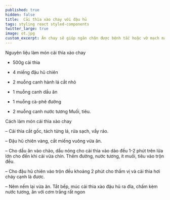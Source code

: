 ```yaml
---
published: true
hidden: false
title:  Cải thìa xào chay với đậu hủ
tags: styling react styled-components
twitter_large: true
image: ot.jpg
custom_excerpt: Ăn chay sẽ giúp ngăn chặn được bệnh tắc hoặc vỡ mạch máu ở người tăng huyết áp, hạn chế tai biến nhồi máu cơ tim.
---
```


Nguyên liệu làm món cải thìa xào chay

+ 500g cải thìa

+ 4 miếng đậu hũ chiên

+ 2 muỗng canh hành lá cắt nhỏ

+ 1 muỗng canh dầu ăn

+ 1 muỗng cà-phê đường

+ 2 muỗng canh nước tương Muối, tiêu.

Cách làm món cải thìa xào chay

– Cải thìa cắt gốc, tách từng lá, rửa sạch, vẩy ráo.

– Đậu hũ chiên vàng, cắt miếng vuông vừa ăn.

– Cho dầu ăn vào chảo, dầu nóng cho cải thìa vào dảo đều 1-2 phút trên lửa lớn cho đến khi cải vừa chín. Thêm đường, nước tương, ít muối, tiêu vào trộn đều.

– Cho đậu hũ chiên vào trộn đều khoảng 2 phút cho thấm vị và cải thìa hơi cháy cạnh là đươc.

– Nêm nếm lại vừa ăn. Tắt bếp, múc cải thìa xào đậu hũ ra đĩa, chấm kèm nước tương, ăn với cơm trắng rất ngon